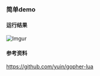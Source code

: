 ### 简单demo

#### 运行结果
![Imgur](http://i.imgur.com/9IyXFJ2.png)

#### 参考资料
https://github.com/yuin/gopher-lua